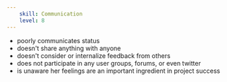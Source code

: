 ```yaml
---
    skill: Communication
    level: 8
---
```

- poorly communicates status
- doesn't share anything with anyone
- doesn't consider or internalize feedback from others
- does not participate in any user groups, forums, or even twitter
- is unaware her feelings are an important ingredient in project success
